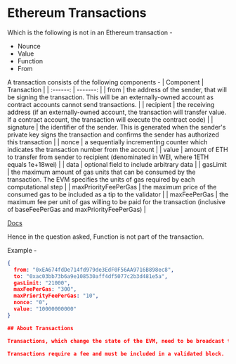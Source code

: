 # Ethereum Transactions
Which is the following is not in an Ethereum transaction -
- Nounce
- Value
- Function
- From

A transaction consists of the following components - 
| Component | Transaction | 
| :------: | -------: | 
| from | the address of the sender, that will be signing the transaction. This will be an externally-owned account as contract accounts cannot send transactions. |
| recipient | the receiving address (if an externally-owned account, the transaction will transfer value. If a contract account, the transaction will execute the contract code) |
| signature | the identifier of the sender. This is generated when the sender's private key signs the transaction and confirms the sender has authorized this transaction |
| nonce | a sequentially incrementing counter which indicates the transaction number from the account |
| value | amount of ETH to transfer from sender to recipient (denominated in WEI, where 1ETH equals 1e+18wei) |
| data | optional field to include arbitrary data |
| gasLimit | the maximum amount of gas units that can be consumed by the transaction. The EVM specifies the units of gas required by each computational step |
| maxPriorityFeePerGas | the maximum price of the consumed gas to be included as a tip to the validator |
| maxFeePerGas | the maximum fee per unit of gas willing to be paid for the transaction (inclusive of baseFeePerGas and maxPriorityFeePerGas) |

[Docs](https://ethereum.org/en/developers/docs/transactions/)

Hence in the question asked, Function is not part of the transaction. 

Example - 
```json
{
  from: "0xEA674fdDe714fd979de3EdF0F56AA9716B898ec8",
  to: "0xac03bb73b6a9e108530aff4df5077c2b3d481e5a",
  gasLimit: "21000",
  maxFeePerGas: "300",
  maxPriorityFeePerGas: "10",
  nonce: "0",
  value: "10000000000"
}

## About Transactions 

Transactions, which change the state of the EVM, need to be broadcast to the whole network. Any node can broadcast a request for a transaction to be executed on the EVM; after this happens, a validator will execute the transaction and propagate the resulting state change to the rest of the network.

Transactions require a fee and must be included in a validated block.
